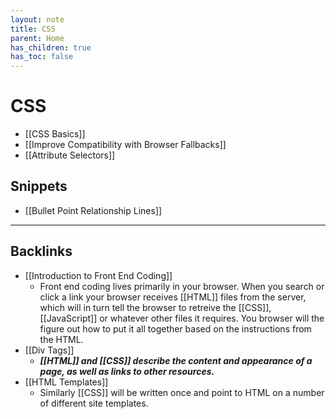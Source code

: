 ```yaml
---
layout: note
title: CSS
parent: Home
has_children: true
has_toc: false
---
```


# CSS

- [[CSS Basics]]
- [[Improve Compatibility with Browser Fallbacks]]
- [[Attribute Selectors]]

## Snippets

- [[Bullet Point Relationship Lines]]

---

## Backlinks
* [[Introduction to Front End Coding]]
	* Front end coding lives primarily in your browser. When you search or click a link your browser receives [[HTML]] files from the server, which will in turn tell the browser to retreive the [[CSS]], [[JavaScript]] or whatever other files it requires. You browser will the figure out how to put it all together based on the instructions from the HTML.
* [[Div Tags]]
	* ***[[HTML]] and [[CSS]] describe the content and appearance of a page, as well as links to other resources.***
* [[HTML Templates]]
	* Similarly [[CSS]] will be written once and point to HTML on a number of different site templates.

